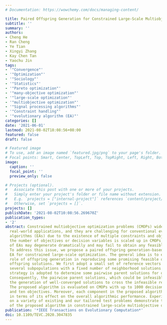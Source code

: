 ```yaml
---
# Documentation: https://wowchemy.com/docs/managing-content/

title: Paired Offspring Generation for Constrained Large-Scale Multiobjective Optimization
subtitle: ''
summary: ''
authors:
- Cheng He
- Ran Cheng
- Ye Tian
- Xingyi Zhang
- Kay Chen Tan
- Yaochu Jin
tags:
- '"Convergence"'
- '"Optimization"'
- '"Sociology"'
- '"Statistics"'
- '"Pareto optimization"'
- '"many-objective optimization"'
- '"large-scale optimization"'
- '"multiobjective optimization"'
- '"Signal processing algorithms"'
- '"Constraint handling"'
- '"evolutionary algorithm (EA)"'
categories: []
date: '2021-06-01'
lastmod: 2021-08-02T18:08:56+08:00
featured: false
draft: false

# Featured image
# To use, add an image named `featured.jpg/png` to your page's folder.
# Focal points: Smart, Center, TopLeft, Top, TopRight, Left, Right, BottomLeft, Bottom, BottomRight.
image:
  caption: ''
  focal_point: ''
  preview_only: false

# Projects (optional).
#   Associate this post with one or more of your projects.
#   Simply enter your project's folder or file name without extension.
#   E.g. `projects = ["internal-project"]` references `content/project/deep-learning/index.md`.
#   Otherwise, set `projects = []`.
projects: []
publishDate: '2021-08-02T10:08:56.269670Z'
publication_types:
- '2'
abstract: Constrained multiobjective optimization problems (CMOPs) widely exist in
  real-world applications, and they are challenging for conventional evolutionary
  algorithms (EAs) due to the existence of multiple constraints and objectives. When
  the number of objectives or decision variables is scaled up in CMOPs, the performance
  of EAs may degenerate dramatically and may fail to obtain any feasible solutions.
  To address this issue, we propose a paired offspring generation-based multiobjective
  EA for constrained large-scale optimization. The general idea is to emphasize the
  role of offspring generation in reproducing some promising feasible or useful infeasible
  offspring solutions. We first adopt a small set of reference vectors for constructing
  several subpopulations with a fixed number of neighborhood solutions. Then, a pairing
  strategy is adopted to determine some pairwise parent solutions for offspring generation.
  Consequently, the pairwise parent solutions, which could be infeasible, may guide
  the generation of well-converged solutions to cross the infeasible region(s) effectively.
  The proposed algorithm is evaluated on CMOPs with up to 1000 decision variables
  and ten objectives. Moreover, each component in the proposed algorithm is examined
  in terms of its effect on the overall algorithmic performance. Experimental results
  on a variety of existing and our tailored test problems demonstrate the effectiveness
  of the proposed algorithm in constrained large-scale multiobjective optimization.
publication: '*IEEE Transactions on Evolutionary Computation*'
doi: 10.1109/TEVC.2020.3047835
---
```

